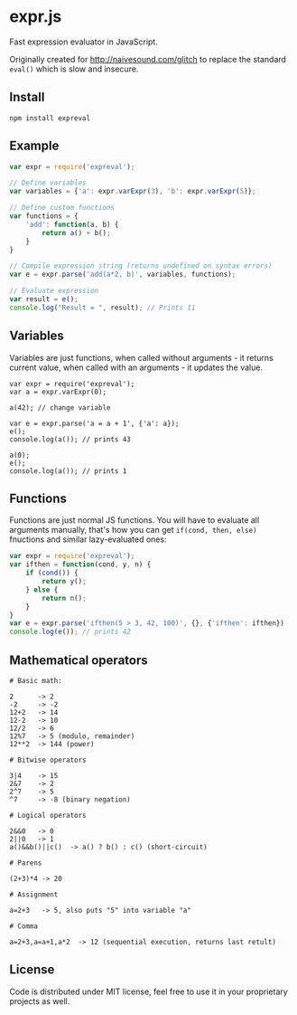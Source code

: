 # expr.js

Fast expression evaluator in JavaScript.

Originally created for http://naivesound.com/glitch to replace the standard
`eval()` which is slow and insecure.

## Install

```
npm install expreval
```

## Example

```javascript
var expr = require('expreval');

// Define variables
var variables = {'a': expr.varExpr(3), 'b': expr.varExpr(5)};

// Define custom functions
var functions = {
	'add': function(a, b) {
		return a() + b();
	}
}

// Compile expression string (returns undefined on syntax errors)
var e = expr.parse('add(a*2, b)', variables, functions);

// Evaluate expression
var result = e();
console.log("Result = ", result); // Prints 11
```

## Variables

Variables are just functions, when called without arguments - it returns
current value, when called with an arguments - it updates the value.

```javasccript
var expr = require('expreval');
var a = expr.varExpr(0);

a(42); // change variable

var e = expr.parse('a = a + 1', {'a': a});
e();
console.log(a()); // prints 43

a(0);
e();
console.log(a()); // prints 1
```

## Functions

Functions are just normal JS functions. You will have to evaluate all arguments
manually, that's how you can get `if(cond, then, else)` fnuctions and similar
lazy-evaluated ones:

```javascript
var expr = require('expreval');
var ifthen = function(cond, y, n) {
	if (cond()) {
		return y();
	} else {
		return n();
	}
}
var e = expr.parse('ifthen(5 > 3, 42, 100)', {}, {'ifthen': ifthen})
console.log(e()); // prints 42
```

## Mathematical operators

```
# Basic math:

2      -> 2
-2     -> -2
12+2   -> 14
12-2   -> 10
12/2   -> 6
12%7   -> 5 (modulo, remainder)
12**2  -> 144 (power)

# Bitwise operators

3|4    -> 15
2&7    -> 2
2^7    -> 5
^7     -> -8 (binary negation)

# Logical operators

2&&0   -> 0
2||0   -> 1
a()&&b()||c()  -> a() ? b() : c() (short-circuit)

# Parens

(2+3)*4 -> 20

# Assignment

a=2+3   -> 5, also puts "5" into variable "a"

# Comma

a=2+3,a=a+1,a*2  -> 12 (sequential execution, returns last retult)
```

## License

Code is distributed under MIT license, feel free to use it in your proprietary projects as well.

